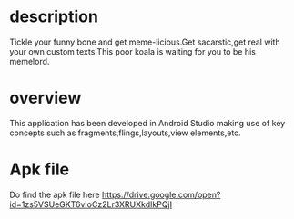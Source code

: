 # description
  Tickle your funny bone and get meme-licious.Get sacarstic,get real with your own custom texts.This poor koala is waiting for you to be     his memelord.

# overview
  This application has been developed in Android Studio making use of key concepts such as fragments,flings,layouts,view elements,etc.
  
# Apk file  
  Do find the apk file here 
  https://drive.google.com/open?id=1zs5VSUeGKT6vIoCz2Lr3XRUXkdIkPQjI
